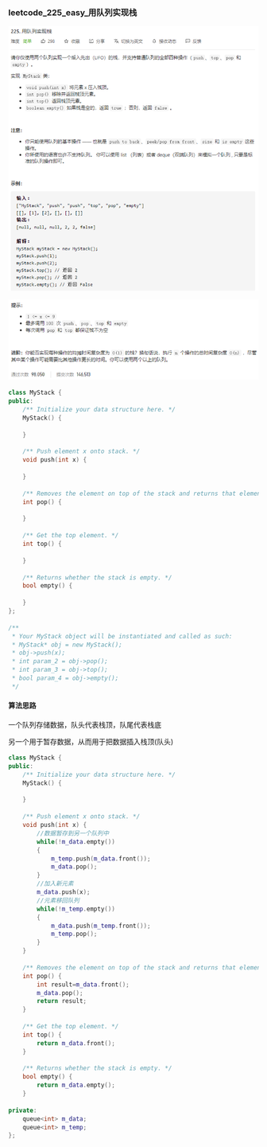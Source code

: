 ### leetcode_225_easy_用队列实现栈

![image-20210317193828861](leetcode_225_easy_用队列实现栈.assets/image-20210317193828861.png)

![image-20210317193838590](leetcode_225_easy_用队列实现栈.assets/image-20210317193838590.png)

```c++
class MyStack {
public:
    /** Initialize your data structure here. */
    MyStack() {

    }
    
    /** Push element x onto stack. */
    void push(int x) {

    }
    
    /** Removes the element on top of the stack and returns that element. */
    int pop() {

    }
    
    /** Get the top element. */
    int top() {

    }
    
    /** Returns whether the stack is empty. */
    bool empty() {

    }
};

/**
 * Your MyStack object will be instantiated and called as such:
 * MyStack* obj = new MyStack();
 * obj->push(x);
 * int param_2 = obj->pop();
 * int param_3 = obj->top();
 * bool param_4 = obj->empty();
 */
```

#### 算法思路

一个队列存储数据，队头代表栈顶，队尾代表栈底

另一个用于暂存数据，从而用于把数据插入栈顶(队头)

```c++
class MyStack {
public:
    /** Initialize your data structure here. */
    MyStack() {

    }
    
    /** Push element x onto stack. */
    void push(int x) {
        //数据暂存到另一个队列中
        while(!m_data.empty())
        {
            m_temp.push(m_data.front());
            m_data.pop();
        }
        //加入新元素
        m_data.push(x);
        //元素移回队列
        while(!m_temp.empty())
        {
            m_data.push(m_temp.front());
            m_temp.pop();
        }
    }
    
    /** Removes the element on top of the stack and returns that element. */
    int pop() {
        int result=m_data.front();
        m_data.pop();
        return result;
    }
    
    /** Get the top element. */
    int top() {
        return m_data.front();
    }
    
    /** Returns whether the stack is empty. */
    bool empty() {
        return m_data.empty();
    }

private:
    queue<int> m_data;
    queue<int> m_temp;
};
```

